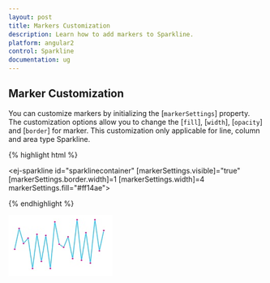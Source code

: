 ```yaml
---
layout: post
title: Markers Customization
description: Learn how to add markers to Sparkline.
platform: angular2
control: Sparkline
documentation: ug
---
```


## Marker Customization

You can customize markers by initializing the [`markerSettings`] property. The customization options allow you to change the [`fill`], [`width`], [`opacity`] and [`border`] for marker. This customization only applicable for line, column and area type Sparkline.

{% highlight html %}

   <ej-sparkline id="sparklinecontainer" [markerSettings.visible]="true" [markerSettings.border.width]=1 [markerSettings.width]=4 markerSettings.fill="#ff14ae">          
                               
   </ej-sparkline>

{% endhighlight %}

![](Marker-Customization_images/Marker-Customization_img1.png)
